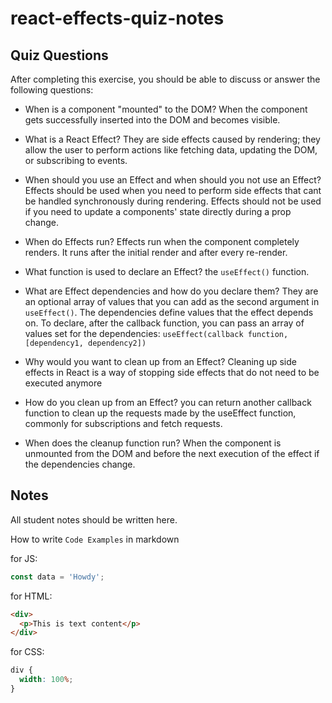 # react-effects-quiz-notes

## Quiz Questions

After completing this exercise, you should be able to discuss or answer the following questions:

- When is a component "mounted" to the DOM?
  When the component gets successfully inserted into the DOM and becomes visible.

- What is a React Effect?
  They are side effects caused by rendering; they allow the user to perform actions like fetching data, updating the DOM, or subscribing to events.

- When should you use an Effect and when should you not use an Effect?
  Effects should be used when you need to perform side effects that cant be handled synchronously during rendering.
  Effects should not be used if you need to update a components' state directly during a prop change.

- When do Effects run?
  Effects run when the component completely renders. It runs after the initial render and after every re-render.

- What function is used to declare an Effect?
  the `useEffect()` function.

- What are Effect dependencies and how do you declare them?
  They are an optional array of values that you can add as the second argument in `useEffect()`. The dependencies define values that the effect depends on. To declare, after the callback function, you can pass an array of values set for the dependencies:
  `useEffect(callback function, [dependency1, dependency2])`

- Why would you want to clean up from an Effect?
  Cleaning up side effects in React is a way of stopping side effects that do not need to be executed anymore

- How do you clean up from an Effect?
  you can return another callback function to clean up the requests made by the useEffect function, commonly for subscriptions and fetch requests.

- When does the cleanup function run?
  When the component is unmounted from the DOM and before the next execution of the effect if the dependencies change.

## Notes

All student notes should be written here.

How to write `Code Examples` in markdown

for JS:

```javascript
const data = 'Howdy';
```

for HTML:

```html
<div>
  <p>This is text content</p>
</div>
```

for CSS:

```css
div {
  width: 100%;
}
```

